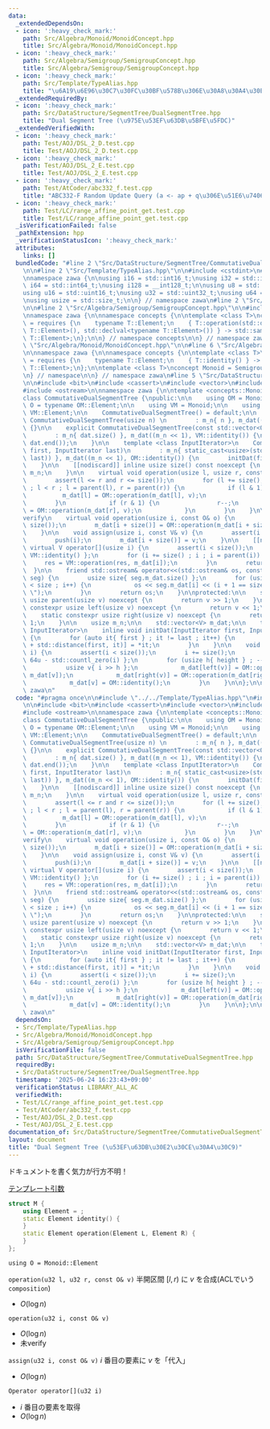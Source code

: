 ```yaml
---
data:
  _extendedDependsOn:
  - icon: ':heavy_check_mark:'
    path: Src/Algebra/Monoid/MonoidConcept.hpp
    title: Src/Algebra/Monoid/MonoidConcept.hpp
  - icon: ':heavy_check_mark:'
    path: Src/Algebra/Semigroup/SemigroupConcept.hpp
    title: Src/Algebra/Semigroup/SemigroupConcept.hpp
  - icon: ':heavy_check_mark:'
    path: Src/Template/TypeAlias.hpp
    title: "\u6A19\u6E96\u30C7\u30FC\u30BF\u578B\u306E\u30A8\u30A4\u30EA\u30A2\u30B9"
  _extendedRequiredBy:
  - icon: ':heavy_check_mark:'
    path: Src/DataStructure/SegmentTree/DualSegmentTree.hpp
    title: "Dual Segment Tree (\u975E\u53EF\u63DB\u5BFE\u5FDC)"
  _extendedVerifiedWith:
  - icon: ':heavy_check_mark:'
    path: Test/AOJ/DSL_2_D.test.cpp
    title: Test/AOJ/DSL_2_D.test.cpp
  - icon: ':heavy_check_mark:'
    path: Test/AOJ/DSL_2_E.test.cpp
    title: Test/AOJ/DSL_2_E.test.cpp
  - icon: ':heavy_check_mark:'
    path: Test/AtCoder/abc332_f.test.cpp
    title: "ABC332-F Random Update Query (a <- ap + q\u306E\u51E6\u7406)"
  - icon: ':heavy_check_mark:'
    path: Test/LC/range_affine_point_get.test.cpp
    title: Test/LC/range_affine_point_get.test.cpp
  _isVerificationFailed: false
  _pathExtension: hpp
  _verificationStatusIcon: ':heavy_check_mark:'
  attributes:
    links: []
  bundledCode: "#line 2 \"Src/DataStructure/SegmentTree/CommutativeDualSegmentTree.hpp\"\
    \n\n#line 2 \"Src/Template/TypeAlias.hpp\"\n\n#include <cstdint>\n#include <cstddef>\n\
    \nnamespace zawa {\n\nusing i16 = std::int16_t;\nusing i32 = std::int32_t;\nusing\
    \ i64 = std::int64_t;\nusing i128 = __int128_t;\n\nusing u8 = std::uint8_t;\n\
    using u16 = std::uint16_t;\nusing u32 = std::uint32_t;\nusing u64 = std::uint64_t;\n\
    \nusing usize = std::size_t;\n\n} // namespace zawa\n#line 2 \"Src/Algebra/Monoid/MonoidConcept.hpp\"\
    \n\n#line 2 \"Src/Algebra/Semigroup/SemigroupConcept.hpp\"\n\n#include <concepts>\n\
    \nnamespace zawa {\n\nnamespace concepts {\n\ntemplate <class T>\nconcept Semigroup\
    \ = requires {\n    typename T::Element;\n    { T::operation(std::declval<typename\
    \ T::Element>(), std::declval<typename T::Element>()) } -> std::same_as<typename\
    \ T::Element>;\n};\n\n} // namespace concepts\n\n} // namespace zawa\n#line 4\
    \ \"Src/Algebra/Monoid/MonoidConcept.hpp\"\n\n#line 6 \"Src/Algebra/Monoid/MonoidConcept.hpp\"\
    \n\nnamespace zawa {\n\nnamespace concepts {\n\ntemplate <class T>\nconcept Identitiable\
    \ = requires {\n    typename T::Element;\n    { T::identity() } -> std::same_as<typename\
    \ T::Element>;\n};\n\ntemplate <class T>\nconcept Monoid = Semigroup<T> and Identitiable<T>;\n\
    \n} // namespace\n\n} // namespace zawa\n#line 5 \"Src/DataStructure/SegmentTree/CommutativeDualSegmentTree.hpp\"\
    \n\n#include <bit>\n#include <cassert>\n#include <vector>\n#include <iterator>\n\
    #include <ostream>\n\nnamespace zawa {\n\ntemplate <concepts::Monoid Monoid>\n\
    class CommutativeDualSegmentTree {\npublic:\n\n    using OM = Monoid;\n\n    using\
    \ O = typename OM::Element;\n\n    using VM = Monoid;\n\n    using V = typename\
    \ VM::Element;\n\n    CommutativeDualSegmentTree() = default;\n\n    explicit\
    \ CommutativeDualSegmentTree(usize n) \n        : m_n{ n }, m_dat((n << 1), VM::identity())\
    \ {}\n\n    explicit CommutativeDualSegmentTree(const std::vector<O>& dat) \n\
    \        : m_n{ dat.size() }, m_dat((m_n << 1), VM::identity()) {\n        initDat(dat.begin(),\
    \ dat.end());\n    }\n\n    template <class InputIterator>\n    CommutativeDualSegmentTree(InputIterator\
    \ first, InputIterator last)\n        : m_n{ static_cast<usize>(std::distance(first,\
    \ last)) }, m_dat((m_n << 1), OM::identity()) {\n        initDat(first, last);\n\
    \    }\n\n    [[nodiscard]] inline usize size() const noexcept {\n        return\
    \ m_n;\n    }\n\n    virtual void operation(usize l, usize r, const O& v) {\n\
    \        assert(l <= r and r <= size());\n        for (l += size(), r += size()\
    \ ; l < r ; l = parent(l), r = parent(r)) {\n            if (l & 1) {\n      \
    \          m_dat[l] = OM::operation(m_dat[l], v);\n                l++;\n    \
    \        }\n            if (r & 1) {\n                r--;\n                m_dat[r]\
    \ = OM::operation(m_dat[r], v);\n            }\n        }\n    }\n\n    // \u672A\
    verify\n    virtual void operation(usize i, const O& o) {\n        assert(i <\
    \ size());\n        m_dat[i + size()] = OM::operation(m_dat[i + size()], o);\n\
    \    }\n\n    void assign(usize i, const V& v) {\n        assert(i < size());\n\
    \        push(i);\n        m_dat[i + size()] = v;\n    }\n\n    [[nodiscard]]\
    \ virtual V operator[](usize i) {\n        assert(i < size());\n        V res{\
    \ VM::identity() };\n        for (i += size() ; i ; i = parent(i)) {\n       \
    \     res = VM::operation(res, m_dat[i]);\n        }\n        return res;\n  \
    \  }\n\n    friend std::ostream& operator<<(std::ostream& os, const CommutativeDualSegmentTree\
    \ seg) {\n        usize size{ seg.m_dat.size() };\n        for (usize i{1} ; i\
    \ < size ; i++) {\n            os << seg.m_dat[i] << (i + 1 == size ? \"\" : \"\
    \ \");\n        }\n        return os;\n    }\n\nprotected:\n\n    static constexpr\
    \ usize parent(usize v) noexcept {\n        return v >> 1;\n    }\n\n    static\
    \ constexpr usize left(usize v) noexcept {\n        return v << 1;\n    }\n\n\
    \    static constexpr usize right(usize v) noexcept {\n        return v << 1 |\
    \ 1;\n    }\n\n    usize m_n;\n\n    std::vector<V> m_dat;\n\n    template <class\
    \ InputIterator>\n    inline void initDat(InputIterator first, InputIterator last)\
    \ {\n        for (auto it{ first } ; it != last ; it++) {\n            m_dat[size()\
    \ + std::distance(first, it)] = *it;\n        }\n    }\n\n    void push(usize\
    \ i) {\n        assert(i < size());\n        i += size();\n        usize height{\
    \ 64u - std::countl_zero(i) };\n        for (usize h{ height } ; --h ; ) {\n \
    \           usize v{ i >> h };\n            m_dat[left(v)] = OM::operation(m_dat[left(v)],\
    \ m_dat[v]);\n            m_dat[right(v)] = OM::operation(m_dat[right(v)], m_dat[v]);\n\
    \            m_dat[v] = OM::identity();\n        }\n    }\n\n};\n\n} // namespace\
    \ zawa\n"
  code: "#pragma once\n\n#include \"../../Template/TypeAlias.hpp\"\n#include \"../../Algebra/Monoid/MonoidConcept.hpp\"\
    \n\n#include <bit>\n#include <cassert>\n#include <vector>\n#include <iterator>\n\
    #include <ostream>\n\nnamespace zawa {\n\ntemplate <concepts::Monoid Monoid>\n\
    class CommutativeDualSegmentTree {\npublic:\n\n    using OM = Monoid;\n\n    using\
    \ O = typename OM::Element;\n\n    using VM = Monoid;\n\n    using V = typename\
    \ VM::Element;\n\n    CommutativeDualSegmentTree() = default;\n\n    explicit\
    \ CommutativeDualSegmentTree(usize n) \n        : m_n{ n }, m_dat((n << 1), VM::identity())\
    \ {}\n\n    explicit CommutativeDualSegmentTree(const std::vector<O>& dat) \n\
    \        : m_n{ dat.size() }, m_dat((m_n << 1), VM::identity()) {\n        initDat(dat.begin(),\
    \ dat.end());\n    }\n\n    template <class InputIterator>\n    CommutativeDualSegmentTree(InputIterator\
    \ first, InputIterator last)\n        : m_n{ static_cast<usize>(std::distance(first,\
    \ last)) }, m_dat((m_n << 1), OM::identity()) {\n        initDat(first, last);\n\
    \    }\n\n    [[nodiscard]] inline usize size() const noexcept {\n        return\
    \ m_n;\n    }\n\n    virtual void operation(usize l, usize r, const O& v) {\n\
    \        assert(l <= r and r <= size());\n        for (l += size(), r += size()\
    \ ; l < r ; l = parent(l), r = parent(r)) {\n            if (l & 1) {\n      \
    \          m_dat[l] = OM::operation(m_dat[l], v);\n                l++;\n    \
    \        }\n            if (r & 1) {\n                r--;\n                m_dat[r]\
    \ = OM::operation(m_dat[r], v);\n            }\n        }\n    }\n\n    // \u672A\
    verify\n    virtual void operation(usize i, const O& o) {\n        assert(i <\
    \ size());\n        m_dat[i + size()] = OM::operation(m_dat[i + size()], o);\n\
    \    }\n\n    void assign(usize i, const V& v) {\n        assert(i < size());\n\
    \        push(i);\n        m_dat[i + size()] = v;\n    }\n\n    [[nodiscard]]\
    \ virtual V operator[](usize i) {\n        assert(i < size());\n        V res{\
    \ VM::identity() };\n        for (i += size() ; i ; i = parent(i)) {\n       \
    \     res = VM::operation(res, m_dat[i]);\n        }\n        return res;\n  \
    \  }\n\n    friend std::ostream& operator<<(std::ostream& os, const CommutativeDualSegmentTree\
    \ seg) {\n        usize size{ seg.m_dat.size() };\n        for (usize i{1} ; i\
    \ < size ; i++) {\n            os << seg.m_dat[i] << (i + 1 == size ? \"\" : \"\
    \ \");\n        }\n        return os;\n    }\n\nprotected:\n\n    static constexpr\
    \ usize parent(usize v) noexcept {\n        return v >> 1;\n    }\n\n    static\
    \ constexpr usize left(usize v) noexcept {\n        return v << 1;\n    }\n\n\
    \    static constexpr usize right(usize v) noexcept {\n        return v << 1 |\
    \ 1;\n    }\n\n    usize m_n;\n\n    std::vector<V> m_dat;\n\n    template <class\
    \ InputIterator>\n    inline void initDat(InputIterator first, InputIterator last)\
    \ {\n        for (auto it{ first } ; it != last ; it++) {\n            m_dat[size()\
    \ + std::distance(first, it)] = *it;\n        }\n    }\n\n    void push(usize\
    \ i) {\n        assert(i < size());\n        i += size();\n        usize height{\
    \ 64u - std::countl_zero(i) };\n        for (usize h{ height } ; --h ; ) {\n \
    \           usize v{ i >> h };\n            m_dat[left(v)] = OM::operation(m_dat[left(v)],\
    \ m_dat[v]);\n            m_dat[right(v)] = OM::operation(m_dat[right(v)], m_dat[v]);\n\
    \            m_dat[v] = OM::identity();\n        }\n    }\n\n};\n\n} // namespace\
    \ zawa\n"
  dependsOn:
  - Src/Template/TypeAlias.hpp
  - Src/Algebra/Monoid/MonoidConcept.hpp
  - Src/Algebra/Semigroup/SemigroupConcept.hpp
  isVerificationFile: false
  path: Src/DataStructure/SegmentTree/CommutativeDualSegmentTree.hpp
  requiredBy:
  - Src/DataStructure/SegmentTree/DualSegmentTree.hpp
  timestamp: '2025-06-24 16:23:43+09:00'
  verificationStatus: LIBRARY_ALL_AC
  verifiedWith:
  - Test/LC/range_affine_point_get.test.cpp
  - Test/AtCoder/abc332_f.test.cpp
  - Test/AOJ/DSL_2_D.test.cpp
  - Test/AOJ/DSL_2_E.test.cpp
documentation_of: Src/DataStructure/SegmentTree/CommutativeDualSegmentTree.hpp
layout: document
title: "Dual Segment Tree (\u53EF\u63DB\u30E2\u30CE\u30A4\u30C9)"
---
```


ドキュメントを書く気力が行方不明！

[テンプレート引数](https://zawa-tin.github.io/cp-documentation/Docs/Appendix/Monoid.html)

```cpp
struct M {
    using Element = ;
    static Element identity() {
    }
    static Element operation(Element L, Element R) {
    }
};
```

`using O = Monoid::Element`

`operation(u32 l, u32 r, const O& v)` 半開区間 $[l, r)$ に $v$ を合成(ACLでいう`composition`)
- $O(\log n)$

`operation(u32 i, const O& v)` 
- $O(\log n)$
- 未verify

`assign(u32 i, const O& v)` $i$ 番目の要素に $v$ を「代入」
- $O(\log n)$

`Operator operator[](u32 i)`
- $i$ 番目の要素を取得
- $O(\log n)$
